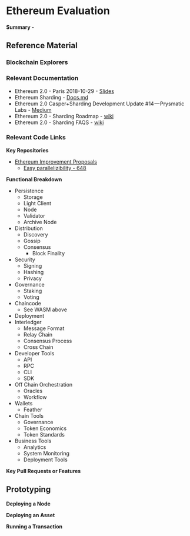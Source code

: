 # Ethereum Evaluation
**Summary -** 

## Reference Material


### Blockchain Explorers


### Relevant Documentation
* Ethereum 2.0 - Paris 2018-10-29 - [Slides](https://docs.google.com/presentation/d/1iJtuO8tBxVn_oKJAh_6TUtS6SzEWVdbr-7D-guEKGtQ/mobilepresent?slide=id.g2f439b2757_0_0)
* Ethereum Sharding - [Docs.md](https://github.com/ethereum/sharding/blob/develop/docs/doc.md)
* Ethereum 2.0 Casper+Sharding Development Update #14 — Prysmatic Labs - [Medium](https://medium.com/prysmatic-labs/ethereum-2-0-casper-sharding-development-update-14-prysmatic-labs-349a97a8c627)
* Ethereum 2.0 - Sharding Roadmap - [wiki](https://github.com/ethereum/wiki/wiki/Sharding-roadmap)
* Ethereum 2.0 - Sharding FAQS - [wiki](https://github.com/ethereum/wiki/wiki/Sharding-FAQs)



### Relevant Code Links


**Key Repositories**
* [Ethereum Improvement Proposals](https://github.com/ethereum/EIPs/issues/648)
  * [Easy parallelizibility - 648](https://github.com/ethereum/EIPs/issues/648)

**Functional Breakdown**
* Persistence
  * Storage
  * Light Client
  * Node
  * Validator
  * Archive Node
* Distribution
  * Discovery
  * Gossip
  * Consensus
    * Block Finality
* Security
  * Signing
  * Hashing
  * Privacy
* Governance
  * Staking
  * Voting
* Chaincode
  * See WASM above
* Deployment
* Interledger
  * Message Format
  * Relay Chain
  * Consensus Process
  * Cross Chain
* Developer Tools
  * API
  * RPC
  * CLI
  * SDK
* Off Chain Orchestration
  * Oracles
  * Workflow
* Wallets
  * Feather
* Chain Tools
  * Governance
  * Token Economics
  * Token Standards
* Business Tools
  * Analytics
  * System Monitoring 
  * Deployment Tools

**Key Pull Requests or Features**

##  Prototyping

**Deploying a Node**

**Deploying an Asset**

**Running a Transaction**


